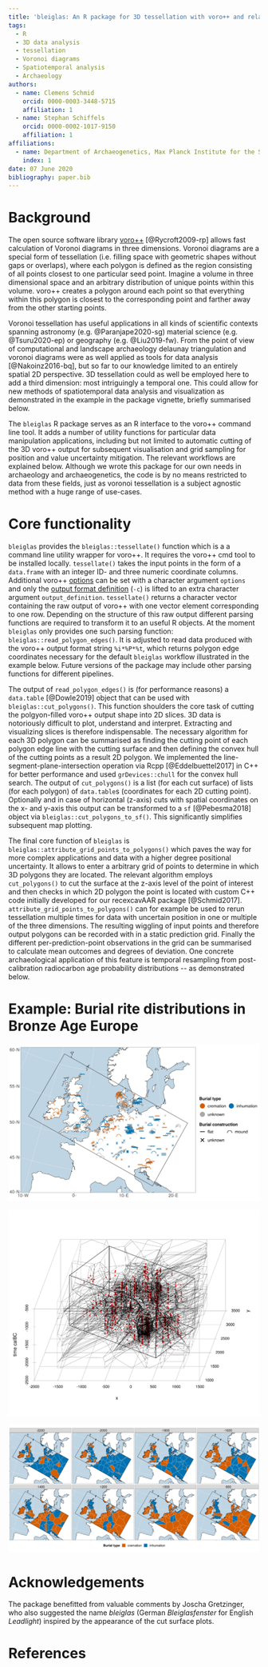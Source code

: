 ```yaml
---
title: 'bleiglas: An R package for 3D tessellation with voro++ and related analysis operations'
tags:
  - R
  - 3D data analysis
  - tessellation
  - Voronoi diagrams
  - Spatiotemporal analysis
  - Archaeology
authors:
  - name: Clemens Schmid
    orcid: 0000-0003-3448-5715
    affiliation: 1
  - name: Stephan Schiffels
    orcid: 0000-0002-1017-9150
    affiliation: 1
affiliations:
  - name: Department of Archaeogenetics, Max Planck Institute for the Science of Human History, Kahlaische Strasse 10, 07745 Jena, Germany
    index: 1
date: 07 June 2020
bibliography: paper.bib
---
```


# Background

The open source software library [voro++](http://math.lbl.gov/voro++) [@Rycroft2009-rp] allows fast calculation of Voronoi diagrams in three dimensions. Voronoi diagrams are a special form of tessellation (i.e. filling space with geometric shapes without gaps or overlaps), where each polygon is defined as the region consisting of all points closest to one particular seed point. Imagine a volume in three dimensional space and an arbitrary distribution of unique points within this volume. voro++ creates a polygon around each point so that everything within this polygon is closest to the corresponding point and farther away from the other starting points.

Voronoi tessellation has useful applications in all kinds of scientific contexts spanning astronomy (e.g. @Paranjape2020-sg) material science (e.g. @Tsuru2020-ep) or geography (e.g. @Liu2019-fw). From the point of view of computational and landscape archaeology delaunay triangulation and voronoi diagrams were as well applied as tools for data analysis [@Nakoinz2016-bq], but so far to our knowledge limited to an entirely spatial 2D perspective. 3D tessellation could as well be employed here to add a third dimension: most intriguingly a temporal one. This could allow for new methods of spatiotemporal data analysis and visualization as demonstrated in the example in the package vignette, briefly summarised below.

The ``bleiglas`` R package serves as an R interface to the voro++ command line tool. It adds a number of utility functions for particular data manipulation applications, including but not limited to automatic cutting of the 3D voro++ output for subsequent visualisation and grid sampling for position and value uncertainty mitigation. The relevant workflows are explained below. Although we wrote this package for our own needs in archaeology and archaeogenetics, the code is by no means restricted to data from these fields, just as voronoi tessellation is a subject agnostic method with a huge range of use-cases.

# Core functionality

``bleiglas`` provides the `bleiglas::tessellate()` function which is a a command line utility wrapper for voro++. It requires the voro++ cmd tool to be installed locally. `tessellate()` takes the input points in the form of a `data.frame` with an integer ID- and three numeric coordinate columns. Additional voro++ [options](http://math.lbl.gov/voro++/doc/cmd.html) can be set with a character argument `options` and only the [output format definition](http://math.lbl.gov/voro++/doc/custom.html) (`-c`) is lifted to an extra character argument `output_definition`. `tessellate()` returns a character vector containing the raw output of voro++ with one vector element corresponding to one row. Depending on the structure of this raw output different parsing functions are required to transform it to an useful R objects. At the moment ``bleiglas`` only provides one such parsing function: `bleiglas::read_polygon_edges()`. It is adjusted to read data produced with the voro++ output format string `%i*%P*%t`, which returns polygon edge coordinates necessary for the default ``bleiglas`` workflow illustrated in the example below. Future versions of the package may include other parsing functions for different pipelines.

The output of `read_polygon_edges()` is (for performance reasons) a `data.table` [@Dowle2019] object that can be used with `bleiglas::cut_polygons()`. This function shoulders the core task of cutting the polgyon-filled voro++ output shape into 2D slices. 3D data is notoriously difficult to plot, understand and interpret. Extracting and visualizing slices is therefore indispensable. The necessary algorithm for each 3D polygon can be summarised as finding the cutting point of each polygon edge line with the cutting surface and then defining the convex hull of the cutting points as a result 2D polygon. We implemented the line-segment-plane-intersection operation via Rcpp [@Eddelbuettel2017] in C++ for better performance and used `grDevices::chull` for the convex hull search. The output of `cut_polygons()` is a list (for each cut surface) of lists (for each polygon) of `data.table`s (coordinates for each 2D cutting point). Optionally and in case of horizontal (z-axis) cuts with spatial coordinates on the x- and y-axis this output can be transformed to a `sf` [@Pebesma2018] object via `bleiglas::cut_polygons_to_sf()`. This significantly simplifies subsequent map plotting.

The final core function of ``bleiglas`` is `bleiglas::attribute_grid_points_to_polygons()` which paves the way for more complex applications and data with a higher degree positional uncertainty. It allows to enter a arbitrary grid of points to determine in which 3D polygons they are located. The relevant algorithm employs `cut_polygons()` to cut the surface at the z-axis level of the point of interest and then checks in which 2D polygon the point is located with custom C++ code initially developed for our recexcavAAR package [@Schmid2017]. `attribute_grid_points_to_polygons()` can for example be used to rerun tessellation multiple times for data with uncertain position in one or multiple of the three dimensions. The resulting wiggling of input points and therefore output polygons can be recorded with in a static prediction grid. Finally the different per-prediction-point observations in the grid can be summarised to calculate mean outcomes and degrees of deviation. One concrete archaeological application of this feature is temporal resampling from post-calibration radiocarbon age probability distributions -- as demonstrated below.

# Example: Burial rite distributions in Bronze Age Europe

![Caption for example figure.\label{fig:plot_map}](01_map_plot.jpeg)

![Caption for example figure.\label{fig:plot_3D}](03_3D_plot.png)

![Caption for example figure.\label{fig:plot_bleiglas}](04_bleiglas_plot.png)

# Acknowledgements

The package benefitted from valuable comments by Joscha Gretzinger, who also suggested the name *bleiglas* (German *Bleiglasfenster* for English *Leadlight*) inspired by the appearance of the cut surface plots.

# References
